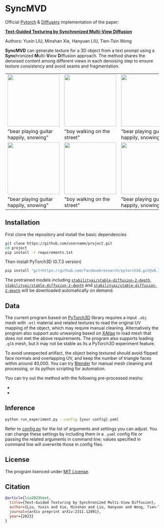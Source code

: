 # SyncMVD

Official [Pytorch](https://pytorch.org/) & [Diffusers](https://github.com/huggingface/diffusers) implementation of the paper:

**[Text-Guided Texturing by Synchronized Multi-View Diffusion](https://arxiv.org/pdf/2311.12891)**

Authors: Yuxin LIU, Minshan Xie, Hanyuan LIU, Tien-Tsin Wong

**SyncMVD** can generate texture for a 3D object from a text prompt using a **Sync**hronized **M**ulti-**V**iew **D**iffusion approach.
The method shares the denoised content among different views in each denoising step to ensure texture consistency and avoid seams and fragmentation.

<table>
  <tr>
  <td>
    <img src=assets/showcase/guitar0.jpeg_00.png width="170">
  </td>
  <td>
    <img src=assets/showcase/guitar0.gif width="170">
  </td>
  <td>
    <img src=assets/showcase/walk0.png_00.png width="170">
  </td>
  <td>
    <img src=assets/showcase/walk0.gif width="170">
  </td>
  </tr>
  <tr>
    <td>"bear playing guitar happily, snowing"</td>
    <td>"boy walking on the street"</td>
    <td>"bear playing guitar happily, snowing"</td>
    <td>"boy walking on the street"</td>
  </tr>
  <tr>
  <td>
    <img src=assets/showcase/guitar0.jpeg_00.png width="170">
  </td>
  <td>
    <img src=assets/showcase/guitar0.gif width="170">
  </td>
  <td>
    <img src=assets/showcase/walk0.png_00.png width="170">
  </td>
  <td>
    <img src=assets/showcase/walk0.gif width="170">
  </td>
  </tr>
  <tr>
    <td>"bear playing guitar happily, snowing"</td>
    <td>"boy walking on the street"</td>
    <td>"bear playing guitar happily, snowing"</td>
    <td>"boy walking on the street"</td>
  </tr>
</table>

## Installation
First clone the repository and install the basic dependencies
```bash
git clone https://github.com/username/project.git
cd project
pip install -r requirements.txt
```
Then install PyTorch3D (0.7.3 version)
```bash
pip install "git+https://github.com/facebookresearch/pytorch3d.git@v0.7.3"
```
The pretrained models including [`stabilityai/stable-diffusion-2-depth`]( https://huggingface.co/stabilityai/stable-diffusion-2-depth), [`stabilityai/stable-diffusion-2-depth`]( https://huggingface.co/stabilityai/stable-diffusion-2-depth) and [`stabilityai/stable-diffusion-2-depth`]( https://huggingface.co/stabilityai/stable-diffusion-2-depth) will be downloaded automatically on demand.

## Data
The current program based on [PyTorch3D](https://github.com/facebookresearch/pytorch3d) library requires a input `.obj` mesh with `.mtl` material and related textures to read the original UV mapping of the object, which may require manual cleaning. Alternatively the program also support auto unwarping based on [XAtlas](https://github.com/jpcy/xatlas) to load mesh that does not met the above requirements. The program also supports loading `.glb` mesh, but it may not be stable as its a PyTorch3D experiment feature.

To avoid unexpected artifact, the object being textured should avoid flipped face normals and overlapping UV, and keep the number of triangle faces within around 40,000. You can try [Blender](https://www.blender.org/) for manual mesh cleaning and processing, or its python scripting for automation.

You can try out the method with the following pre-processed meshs:
- []()
- []()

## Inference
```bash
python run_experiment.py --config {your config}.yaml
```
Refer to [config.py](src/configs.py) for the list of arguments and settings you can adjust. You can change these settings by including them in a `.yaml` config file or passing the related arguments in command line; values specified in command line will overwrite those in config files.

## License
The program lisenced under [MIT License](LICENSE).

## Citation
```bibtex
@article{liu2023text,
  title={Text-Guided Texturing by Synchronized Multi-View Diffusion},
  author={Liu, Yuxin and Xie, Minshan and Liu, Hanyuan and Wong, Tien-Tsin},
  journal={arXiv preprint arXiv:2311.12891},
  year={2023}
}
```